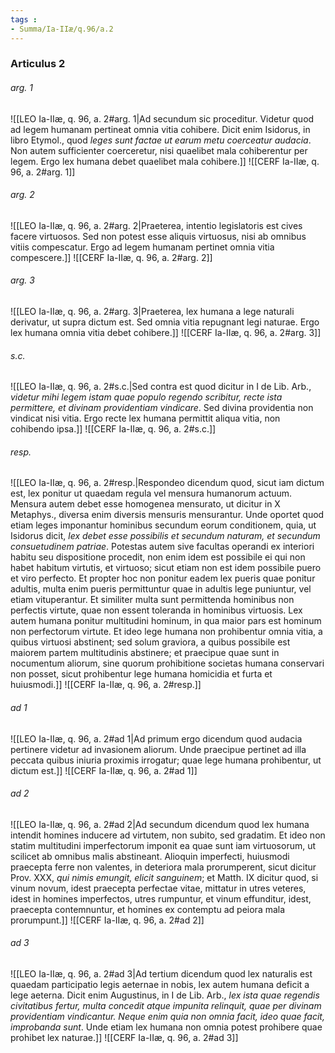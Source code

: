 ```yaml
---
tags : 
- Summa/Ia-IIæ/q.96/a.2
---
```


### Articulus 2

###### arg. 1
![[LEO Ia-IIæ, q. 96, a. 2#arg. 1|Ad secundum sic proceditur. Videtur quod ad legem humanam pertineat omnia vitia cohibere. Dicit enim Isidorus, in libro Etymol., quod *leges sunt factae ut earum metu coerceatur audacia*. Non autem sufficienter coerceretur, nisi quaelibet mala cohiberentur per legem. Ergo lex humana debet quaelibet mala cohibere.]]
![[CERF Ia-IIæ, q. 96, a. 2#arg. 1]]

###### arg. 2
![[LEO Ia-IIæ, q. 96, a. 2#arg. 2|Praeterea, intentio legislatoris est cives facere virtuosos. Sed non potest esse aliquis virtuosus, nisi ab omnibus vitiis compescatur. Ergo ad legem humanam pertinet omnia vitia compescere.]]
![[CERF Ia-IIæ, q. 96, a. 2#arg. 2]]

###### arg. 3
![[LEO Ia-IIæ, q. 96, a. 2#arg. 3|Praeterea, lex humana a lege naturali derivatur, ut supra dictum est. Sed omnia vitia repugnant legi naturae. Ergo lex humana omnia vitia debet cohibere.]]
![[CERF Ia-IIæ, q. 96, a. 2#arg. 3]]

###### s.c.
![[LEO Ia-IIæ, q. 96, a. 2#s.c.|Sed contra est quod dicitur in I de Lib. Arb., *videtur mihi legem istam quae populo regendo scribitur, recte ista permittere, et divinam providentiam vindicare*. Sed divina providentia non vindicat nisi vitia. Ergo recte lex humana permittit aliqua vitia, non cohibendo ipsa.]]
![[CERF Ia-IIæ, q. 96, a. 2#s.c.]]

###### resp.
![[LEO Ia-IIæ, q. 96, a. 2#resp.|Respondeo dicendum quod, sicut iam dictum est, lex ponitur ut quaedam regula vel mensura humanorum actuum. Mensura autem debet esse homogenea mensurato, ut dicitur in X Metaphys., diversa enim diversis mensuris mensurantur. Unde oportet quod etiam leges imponantur hominibus secundum eorum conditionem, quia, ut Isidorus dicit, *lex debet esse possibilis et secundum naturam, et secundum consuetudinem patriae*. Potestas autem sive facultas operandi ex interiori habitu seu dispositione procedit, non enim idem est possibile ei qui non habet habitum virtutis, et virtuoso; sicut etiam non est idem possibile puero et viro perfecto. Et propter hoc non ponitur eadem lex pueris quae ponitur adultis, multa enim pueris permittuntur quae in adultis lege puniuntur, vel etiam vituperantur. Et similiter multa sunt permittenda hominibus non perfectis virtute, quae non essent toleranda in hominibus virtuosis. Lex autem humana ponitur multitudini hominum, in qua maior pars est hominum non perfectorum virtute. Et ideo lege humana non prohibentur omnia vitia, a quibus virtuosi abstinent; sed solum graviora, a quibus possibile est maiorem partem multitudinis abstinere; et praecipue quae sunt in nocumentum aliorum, sine quorum prohibitione societas humana conservari non posset, sicut prohibentur lege humana homicidia et furta et huiusmodi.]]
![[CERF Ia-IIæ, q. 96, a. 2#resp.]]

###### ad 1
![[LEO Ia-IIæ, q. 96, a. 2#ad 1|Ad primum ergo dicendum quod audacia pertinere videtur ad invasionem aliorum. Unde praecipue pertinet ad illa peccata quibus iniuria proximis irrogatur; quae lege humana prohibentur, ut dictum est.]]
![[CERF Ia-IIæ, q. 96, a. 2#ad 1]]

###### ad 2
![[LEO Ia-IIæ, q. 96, a. 2#ad 2|Ad secundum dicendum quod lex humana intendit homines inducere ad virtutem, non subito, sed gradatim. Et ideo non statim multitudini imperfectorum imponit ea quae sunt iam virtuosorum, ut scilicet ab omnibus malis abstineant. Alioquin imperfecti, huiusmodi praecepta ferre non valentes, in deteriora mala prorumperent, sicut dicitur Prov. XXX, *qui nimis emungit, elicit sanguinem*; et Matth. IX dicitur quod, si vinum novum, idest praecepta perfectae vitae, mittatur in utres veteres, idest in homines imperfectos, utres rumpuntur, et vinum effunditur, idest, praecepta contemnuntur, et homines ex contemptu ad peiora mala prorumpunt.]]
![[CERF Ia-IIæ, q. 96, a. 2#ad 2]]

###### ad 3
![[LEO Ia-IIæ, q. 96, a. 2#ad 3|Ad tertium dicendum quod lex naturalis est quaedam participatio legis aeternae in nobis, lex autem humana deficit a lege aeterna. Dicit enim Augustinus, in I de Lib. Arb., *lex ista quae regendis civitatibus fertur, multa concedit atque impunita relinquit, quae per divinam providentiam vindicantur. Neque enim quia non omnia facit, ideo quae facit, improbanda sunt*. Unde etiam lex humana non omnia potest prohibere quae prohibet lex naturae.]]
![[CERF Ia-IIæ, q. 96, a. 2#ad 3]]

